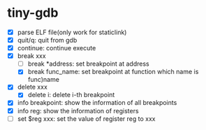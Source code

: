 # tiny-gdb


- [x] parse ELF file(only work for staticlink)
- [x] quit/q: quit from gdb  
- [x] continue: continue execute  
- [x] break xxx
  - [ ] break *address: set breakpoint at address 
  - [x] break func_name: set breakpoint at function which name is func)name 
- [x] delete xxx 
  - [x] delete i: delete i-th breakpoint   
- [x] info breakpoint: show the information of all breakpoints 
- [x] info reg: show the information of registers 
- [ ] set $reg xxx: set the value of register reg to xxx 